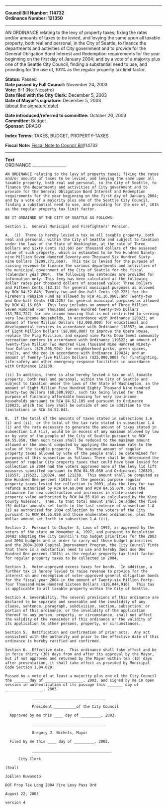 * * * * *  
  
**Council Bill Number: [](#h0)[](#h2)114732**   
**Ordinance Number: 121350**  
  
* * * * *  
  
AN ORDINANCE relating to the levy of property taxes; fixing the rates and/or amounts of taxes to be levied, and levying the same upon all taxable property, both real and personal, in the City of Seattle, to finance the departments and activities of City government and to provide for the General Obligation Bond Interest and Redemption requirements for the year beginning on the first day of January 2004; and by a vote of a majority plus one of the Seattle City Council, finding a substantial need to use, and providing for the use of, 101% as the regular property tax limit factor.  
  
**Status:** Passed   
**Date passed by Full Council:** November 24, 2003   
**Vote:** 8-1 (No: Nicastro)   
**Date filed with the City Clerk:** December 5, 2003   
**Date of Mayor's signature:** December 5, 2003   
[(about the signature date)](/~public/approvaldate.htm)   
  
  
**Date introduced/referred to committee:** October 20, 2003   
**Committee:** Budget   
**Sponsor:** DRAGO   
  
**Index Terms:** TAXES, BUDGET, PROPERTY-TAXES  
  
**Fiscal Note:** [Fiscal Note to Council Bill](http://clerk.seattle.gov/~public/fnote/114732.htm)[](#h1)[](#h3)114732  
  
* * * * *  
  
**Text**  
    ORDINANCE _________________  
  
    AN ORDINANCE relating to the levy of property taxes; fixing the rates  
    and/or amounts of taxes to be levied, and levying the same upon all  
    taxable property, both real and personal, in the City of Seattle, to  
    finance the departments and activities of City government and to  
    provide for the General Obligation Bond Interest and Redemption  
    requirements for the year beginning on the first day of January 2004;  
    and by a vote of a majority plus one of the Seattle City Council,  
    finding a substantial need to use, and providing for the use of, 101%  
    as the regular property tax limit factor.  
  
    BE IT ORDAINED BY THE CITY OF SEATTLE AS FOLLOWS:  
  
    Section 1.  General Municipal and Firefighters' Pension.  
  
    A.  (i)  There is hereby levied a tax on all taxable property, both  
    real and personal, within the City of Seattle and subject to taxation  
    under the laws of the State of Washington, at the rate of Three  
    Dollars and Sixty Cents ($3.60) per thousand dollars of the assessed  
    value of such property, which is estimated to be Two Hundred Ninety-  
    nine Million Seven Hundred Seventy-one Thousand Six Hundred Sixty-  
    nine Dollars ($299,771,669).  This tax is levied for the purpose of  
    raising revenue to finance the various departments and activities of  
    the municipal government of the City of Seattle for the fiscal  
    (calendar) year 2004.  The following two sentences are provided for  
    information only: This levy has been calculated at the following  
    dollar rates per thousand dollars of assessed value: Three Dollars  
    and Fifteen Cents ($3.15) for general municipal purposes as allowed  
    by RCW 84.52.043; Twenty-two and One-half Cents ($0.225) for the  
    Firemen's Pension Fund as allowed by RCW 41.16.060; and Twenty-two  
    and One-half Cents ($0.225) for general municipal purposes as allowed  
    by RCW 41.16.060.  This levy includes an amount of Three Million  
    Seven Hundred Four Thousand Seven Hundred Twenty-two Dollars  
    ($3,704,722) for low-income housing that is not restricted to serving  
    very low-income households, in accordance with Ordinance 120823; an  
    amount of Three Million Dollars ($3,000,000) for educational and  
    developmental services in accordance with Ordinance 118557; an amount  
    of Eight Million Dollars ($8,000,000) to improve the Opera House,  
    replace the Flag Pavilion, and expand nine Parks Department community  
    recreation centers in accordance with Ordinance 119522; an amount of  
    Twenty-five Million Two Hundred Five Thousand Nine Hundred Ninety-  
    four Dollars ($25,205,994) for neighborhood parks, green spaces,  
    trails, and the zoo in accordance with Ordinance 120024; and an  
    amount of Twenty-five Million Dollars ($25,000,000) for firefighting,  
    life-safety and other emergency response facilities in accordance  
    with Ordinance 121230.  
  
    (ii) In addition, there is also hereby levied a tax on all taxable  
    property, both real and personal, within the City of Seattle and  
    subject to taxation under the laws of the State of Washington, in the  
    amount of Eight Million Five Hundred Eighty Thousand Nine Hundred  
    Ninety-two Dollars ($8,580,992), such tax being levied for the  
    purpose of financing affordable housing for very low-income  
    households pursuant to RCW 84.52.105 and pursuant to Ordinance  
    120823, which tax levy shall be outside of and in addition to the  
    limitations in RCW 84.52.043.  
  
    B.  If the total of the amounts of taxes stated in subsections 1.A  
    (i) and (ii), or the total of the tax rate stated in subsection 1.A  
    (i) and the rate necessary to generate the amount of taxes stated in  
    subsection 1.A (ii), would be in excess of any maximum allowed by law  
    or by vote of the people of the City of Seattle pursuant to RCW  
    84.55.050, then such taxes shall be reduced to the maximum amount  
    allowed or the amount computed by applying the maximum rate to the  
    value of the taxable property.  The maximum amount of regular  
    property taxes allowed by vote of the people shall be determined for  
    purposes of this subsection as follows: There shall be determined the  
    amount of regular City property taxes that could have been levied for  
    collection in 2004 had the voters approved none of the levy lid lift  
    measures submitted pursuant to RCW 84.55.050 and Ordinances 120823,  
    118557, 119522, 120024, and 121230.  This amount shall be computed as  
    One Hundred One percent (101%) of the general purpose regular  
    property taxes levied for collection in 2003, plus the levy for tax  
    refunds authorized by RCW 84.68.040 and RCW 84.55.070, plus the  
    allowance for new construction and increases in state-assessed  
    property value authorized by RCW 84.55.010 as calculated by the King  
    County Assessor.  Then, to that total amount shall be added the five  
    (5) dollar amounts set forth in the last sentence of subsection 1.A  
    (i) as authorized for 2004 collection by the voters of the City  
    pursuant to RCW 84.55.050 and those enumerated ordinances, plus the  
    dollar amount set forth in subsection 1.A (ii).  
  
    Section 2.  Pursuant to Chapter 3, Laws of 1997, as approved by the  
    voters of the state on November 4, 1997, and pursuant to Resolution  
    30482 adopting the City Council's top budget priorities for the 2003  
    and 2004 budgets and in order to carry out those budget priorities  
    and the 2004-2009 Capital Improvement Program, the City Council finds  
    that there is a substantial need to use and hereby does use One  
    Hundred One percent (101%) as the regular property tax limit factor  
    for regular property taxes to be collected in 2004.  
  
    Section 3.  Voter-approved excess taxes for bonds.  In addition, a  
    further tax is hereby levied to raise revenue to provide for the  
    interest on and redemption of voter-approved general obligation bonds  
    for the fiscal year 2004 in the amount of Twenty-six Million Forty-  
    four Thousand Nine Hundred Sixteen Dollars ($26,044,916).  This tax  
    is applicable to all taxable property within the City of Seattle.  
  
    Section 4. Severability. The several provisions of this ordinance are  
    declared to be separate and severable and the invalidity of any  
    clause, sentence, paragraph, subdivision, section, subsection, or  
    portion of this ordinance, or the invalidity of the application  
    thereof to any person, property, or circumstance, shall not affect  
    the validity of the remainder of this ordinance or the validity of  
    its application to other persons, property, or circumstances.  
  
    Section 5.  Ratification and confirmation of prior acts.  Any act  
    consistent with the authority and prior to the effective date of this  
    ordinance is hereby ratified and confirmed.  
  
    Section 6.  Effective date.  This ordinance shall take effect and be  
    in force thirty (30) days from and after its approval by the Mayor,  
    but if not approved and returned by the Mayor within ten (10) days  
    after presentation, it shall take effect as provided by Municipal  
    Code Section 1.04.020.  
  
    Passed by a vote of at least a majority plus one of the City Council  
    the _______day of _________________, 2003, and signed by me in open  
    session in authentication of its passage this _______ day of  
    _________________, 2003.  
  
                _________________________________  
  
                President __________of the City Council  
  
      Approved by me this ____ day of _________, 2003.  
  
                _________________________________  
  
                Gregory J. Nickels, Mayor  
  
      Filed by me this ____ day of _________, 2003.  
  
                ____________________________________  
  
          City Clerk  
  
    (Seal)  
  
    JoEllen Kuwamoto  
  
    DOF Prop Tax Long 2004 Fire Levy Pass Ord  
  
    August 22, 2003  
  
    version 4  
